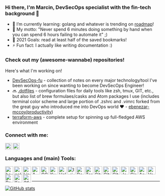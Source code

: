 ### Hi there, I'm Marcin, DevSecOps specialist with the fin-tech background 👋

- 🌱 I’m currently learning: golang and whatever is trending on [roadmap]!
- 💬 My motto: "Never spend 6 minutes doing something by hand when you can spend 6 hours failing to automate it" ;)
- 🥅 2021 Goals: read at least half of the saved bookmarks!
- ⚡ Fun fact: I actually like writing documentation :)

### Check out my (awesome-wannabe) repositories!

Here's what I'm working on!
- [DevSecOps-fu](https://github.com/mpiotrak/DevSecOps-fu "DevSecOps-fu") - collection of notes on every major technology/tool I've been working on since wanting to become DevSecOps Engineer!
- :soon: [.dotfiles](https://github.com/mpiotrak/.dotfiles ".dotfiles") - configuration files for daily tools like zsh, tmux, GIT, etc., but also list of brew formulaes/casks and Atom packages I use (includes terminal color scheme and large portion of .zshrc and .vimrc forked from the great guy who introduced me into DevOps world :heart: - [ebenezar-mccoy/productivity](https://github.com/ebenezar-mccoy/productivity "ebenezar-mccoy/productivity"))
- [terraform-aws](https://github.com/mpiotrak/terraform-aws "terraform-aws") - complete setup for spinning up full-fledged AWS environment

### Connect with me:

[<img align="left" alt="marcin-piotrak | LinkedIn" width="22px" src="https://www.vectorlogo.zone/logos/linkedin/linkedin-tile.svg" />][linkedin]
[<img align="left" alt="mpiotrak | stackoveflow" width="22px" src="https://www.vectorlogo.zone/logos/stackoverflow/stackoverflow-icon.svg" />][stackoverflow]
<br>

### Languages and (main) Tools:

[<img align="left" alt="bash" width="26px" src="https://www.vectorlogo.zone/logos/gnu_bash/gnu_bash-icon.svg" />][bash]
[<img align="left" alt="golang" width="26px" src="https://www.vectorlogo.zone/logos/golang/golang-icon.svg" />][golang]

[<img align="left" alt="Linux" width="26px" src="https://www.vectorlogo.zone/logos/linux/linux-icon.svg" />][linux]
[<img align="left" alt="AWS" width="26px" src="https://www.vectorlogo.zone/logos/amazon_aws/amazon_aws-icon.svg" />][aws]
[<img align="left" alt="GCP" width="26px" src="https://www.vectorlogo.zone/logos/google_cloud/google_cloud-icon.svg" />][gcp]
[<img align="left" alt="Kubernetes" width="26px" src="https://www.vectorlogo.zone/logos/kubernetes/kubernetes-icon.svg" />][cncf]
[<img align="left" alt="Helm" width="26px" src="https://www.vectorlogo.zone/logos/helmsh/helmsh-icon.svg" />][cncf]
[<img align="left" alt="Istio" width="26px" src="https://www.vectorlogo.zone/logos/istioio/istioio-icon.svg" />][istio]
[<img align="left" alt="Docker" width="26px" src="https://www.vectorlogo.zone/logos/docker/docker-icon.svg" />][hashicorp]
[<img align="left" alt="Terraform" width="26px" src="https://www.vectorlogo.zone/logos/terraformio/terraformio-icon.svg" />][hashicorp]
[<img align="left" alt="Git" width="26px" src="https://www.vectorlogo.zone/logos/git-scm/git-scm-icon.svg" />][git]
[<img align="left" alt="GitHub" width="26px" src="https://www.vectorlogo.zone/logos/github/github-tile.svg" />][github]
[<img align="left" alt="GitLab" width="26px" src="https://www.vectorlogo.zone/logos/gitlab/gitlab-icon.svg" />][gitlabci]
[<img align="left" alt="Jenkins" width="26px" src="https://www.vectorlogo.zone/logos/jenkins/jenkins-icon.svg" />][ci/cd]
[<img align="left" alt="CircleCI" width="26px" src="https://www.vectorlogo.zone/logos/circleci/circleci-icon.svg" />][circleci]
[<img align="left" alt="Ansible" width="26px" src="https://www.vectorlogo.zone/logos/ansible/ansible-icon.svg" />][ansible]
[<img align="left" alt="Vault" width="26px" src="https://www.vectorlogo.zone/logos/vaultproject/vaultproject-icon.svg" />][hashicorp]
[<img align="left" alt="PostgreSQL" width="26px" src="https://www.vectorlogo.zone/logos/postgresql/postgresql-icon.svg" />][postgresql]
[<img align="left" alt="Kafka" width="26px" src="https://www.vectorlogo.zone/logos/apache_kafka/apache_kafka-icon.svg" />][kafka]
[<img align="left" alt="Atlassian" width="26px" src="https://www.vectorlogo.zone/logos/atlassian_jira/atlassian_jira-icon.svg" />][atlassian]
<br><br>

---
[![GitHub stats](https://github-readme-stats.vercel.app/api?username=mpiotrak&show_icons=true&theme=github_dark)](https://github.com/mpiotrak/mpiotrak)

[ansible]: https://www.ansible.com/
[atlassian]: https://www.atlassian.com/
[aws]: https://aws.amazon.com/
[bash]: https://www.gnu.org/software/bash/
[circleci]: https://circleci.com/
[ci/cd]: https://cd.foundation/projects/
[cncf]: https://www.cncf.io/projects/
[gcp]: https://cloud.google.com/
[git]: https://git-scm.com/
[github]: https://github.com/
[gitlabci]: https://gitlab.com/
[golang]: https://golang.org/
[hashicorp]: https://www.hashicorp.com/
[istio]: https://istio.io/
[kafka]: https://kafka.apache.org/
[linkedin]: https://www.linkedin.com/in/marcin-piotrak-12b69144/
[linux]: https://www.linuxfoundation.org/
[postgresql]: https://www.postgresql.org/
[roadmap]: https://roadmap.sh/devops
[stackoverflow]: https://stackoverflow.com/users/10559905/mpiotrak
